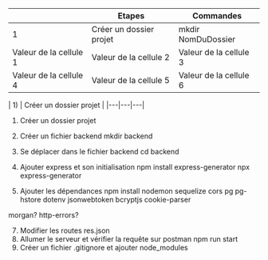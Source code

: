 |  | Etapes | Commandes |
|---|---|---|
| 1 | Créer un dossier projet | mkdir NomDuDossier |
| Valeur de la cellule 1 | Valeur de la cellule 2 | Valeur de la cellule 3 |
| Valeur de la cellule 4 | Valeur de la cellule 5 | Valeur de la cellule 6 |


| 1) | Créer un dossier projet |
|---|---|---|
1) Créer un dossier projet
2) Créer un fichier backend
mkdir backend


3) Se déplacer dans le fichier backend
cd backend

5) Ajouter express et son initialisation
npm install express-generator
npx express-generator

6) Ajouter les dépendances
npm install nodemon sequelize cors pg pg-hstore dotenv jsonwebtoken bcryptjs cookie-parser

morgan? http-errors?

7) Modifier les routes
res.json
8)  Allumer le serveur et vérifier la requête sur postman
 npm run start
9) Créer un fichier .gitignore et ajouter node_modules
